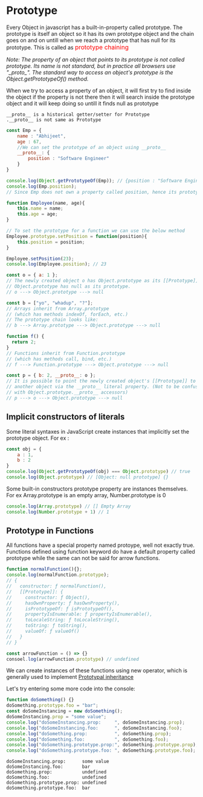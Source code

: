 # Prototype 
Every Object in javascript has a built-in-property called prototype. The prototype is itself an object so it has its own prototype object and the chain goes on and on untill when we reach a prototype that has null for its prototype. This is called as <span style="color: red; font-size:16px"> prototype chaining </span>

<span style="font-style: italic"> Note: The property of an object that points to its prototype is not called prototype. Its name is not standard, but in practice all browsers use "\__proto__". The standard way to access an object's prototype is the Object.getPrototypeOf() method. </span>

When we try to access a property of an object, it will first try to find inside the object if the property is not there then it will search inside the prototype object and it will keep doing so untill it finds null as prototype 

    __proto__ is a historical getter/setter for Prototype
    .__proto__ is not same as Prototype

```js
const Emp = {
    name : "Abhijeet",
    age : 67,
    //We can set the prototype of an object using __proto__ 
    __proto__: {
        position : "Software Engineer"
    }
}

console.log(Object.getPrototypeOf(Emp)); // {position : "Software Engineer"}
console.log(Emp.position); 
// Since Emp does not own a property called position, hence its prototype is searched and then it prints "Software Engineer" 

function Employee(name, age){
    this.name = name;
    this.age = age;
}

// To set the prototype for a function we can use the below method 
Employee.prototype.setPosition = function(position){
    this.position = position;
}

Employee.setPosition(23);
console.log(Employee.position); // 23

const o = { a: 1 };
// The newly created object o has Object.prototype as its [[Prototype]]
// Object.prototype has null as its prototype.
// o ---> Object.prototype ---> null

const b = ["yo", "whadup", "?"];
// Arrays inherit from Array.prototype
// (which has methods indexOf, forEach, etc.)
// The prototype chain looks like:
// b ---> Array.prototype ---> Object.prototype ---> null

function f() {
  return 2;
}
// Functions inherit from Function.prototype
// (which has methods call, bind, etc.)
// f ---> Function.prototype ---> Object.prototype ---> null

const p = { b: 2, __proto__: o };
// It is possible to point the newly created object's [[Prototype]] to
// another object via the __proto__ literal property. (Not to be confused
// with Object.prototype.__proto__ accessors)
// p ---> o ---> Object.prototype ---> null

```

## Implicit constructors of literals
Some literal syntaxes in JavaScript create instances that implicitly set the prototype object. For ex : 

```js
const obj = {
    a : 1,
    b : 2
}
console.log(Object.getPrototypeOf(obj) === Object.prototype) // true
console.log(Object.prototype) // [Object: null prototype] {}
```
Some built-in constructors prototype property are instances themselves. For ex Array.prototype is an empty array, Number.prototype is 0 
```js
console.log(Array.prototype) // [] Empty Array 
console.log(Number.prototype + 1) // 1
```

## Prototype in Functions
All functions have a special property named protoype, well not exactly true. Functions defined using function keyword do have a default property called prototype while the same can not be said for arrow functions. 
```js
function normalFunction(){};
console.log(normalFunction.prototype);
// {
//   constructor: ƒ normalFunction(),
//   [[Prototype]]: {
//     constructor: ƒ Object(),
//     hasOwnProperty: ƒ hasOwnProperty(),
//     isPrototypeOf: ƒ isPrototypeOf(),
//     propertyIsEnumerable: ƒ propertyIsEnumerable(),
//     toLocaleString: ƒ toLocaleString(),
//     toString: ƒ toString(),
//     valueOf: ƒ valueOf()
//   }
// }

const arrowFunction = () => {}
consoel.log(arrowFunction.prototype) // undefined
```
We can create instances of these functions using new operator, which is generally used to implement 
[Prototypal inheritance](Inheritance.md)

Let's try entering some more code into the console:
```js
function doSomething() {}
doSomething.prototype.foo = "bar";
const doSomeInstancing = new doSomething();
doSomeInstancing.prop = "some value";
console.log("doSomeInstancing.prop:     ", doSomeInstancing.prop);
console.log("doSomeInstancing.foo:      ", doSomeInstancing.foo);
console.log("doSomething.prop:          ", doSomething.prop);
console.log("doSomething.foo:           ", doSomething.foo);
console.log("doSomething.prototype.prop:", doSomething.prototype.prop);
console.log("doSomething.prototype.foo: ", doSomething.prototype.foo);
```

    doSomeInstancing.prop:      some value
    doSomeInstancing.foo:       bar
    doSomething.prop:           undefined
    doSomething.foo:            undefined
    doSomething.prototype.prop: undefined
    doSomething.prototype.foo:  bar

